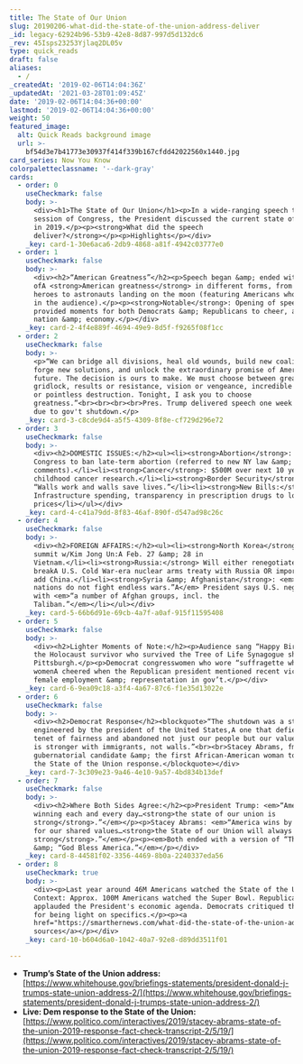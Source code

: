 ```yaml
---
title: The State of Our Union
slug: 20190206-what-did-the-state-of-the-union-address-deliver
_id: legacy-62924b96-53b9-42e8-8d87-997d5d132dc6
_rev: 45Isps23253Yjlaq2DL05v
type: quick_reads
draft: false
aliases:
  - /
_createdAt: '2019-02-06T14:04:36Z'
_updatedAt: '2021-03-28T01:09:45Z'
date: '2019-02-06T14:04:36+00:00'
lastmod: '2019-02-06T14:04:36+00:00'
weight: 50
featured_image:
  alt: Quick Reads background image
  url: >-
    bf54d3e7b41773e30937f414f339b167cfdd42022560x1440.jpg
card_series: Now You Know
colorpaletteclassname: '--dark-gray'
cards:
  - order: 0
    useCheckmark: false
    body: >-
      <div><h1>The State of Our Union</h1><p>In a wide-ranging speech to a joint
      session of Congress, the President discussed the current state of America
      in 2019.</p><p><strong>What did the speech
      deliver?</strong></p><p>Highlights</p></div>
    _key: card-1-30e6aca6-2db9-4868-a81f-4942c03777e0
  - order: 1
    useCheckmark: false
    body: >-
      <div><h2>“American Greatness”</h2><p>Speech began &amp; ended with theme
      ofA <strong>American greatness</strong> in different forms, from WWII
      heroes to astronauts landing on the moon (featuring Americans who did both
      in the audience).</p><p><strong>Notable</strong>: Opening of speech
      provided moments for both Democrats &amp; Republicans to cheer, about the
      nation &amp; economy.</p></div>
    _key: card-2-4f4e889f-4694-49e9-8d5f-f9265f08f1cc
  - order: 2
    useCheckmark: false
    body: >-
      <p>“We can bridge all divisions, heal old wounds, build new coalitions,
      forge new solutions, and unlock the extraordinary promise of America’s
      future. The decision is ours to make. We must choose between greatness or
      gridlock, results or resistance, vision or vengeance, incredible progress
      or pointless destruction. Tonight, I ask you to choose
      greatness.”<br><br><br><br>Pres. Trump delivered speech one week delayed
      due to gov't shutdown.</p>
    _key: card-3-c8cde9d4-a5f5-4309-8f8e-cf729d296e72
  - order: 3
    useCheckmark: false
    body: >-
      <div><h2>DOMESTIC ISSUES:</h2><ul><li><strong>Abortion</strong>: Asks
      Congress to ban late-term abortion (referred to new NY law &amp; VA gov
      comments).</li><li><strong>Cancer</strong>: $500M over next 10 years for
      childhood cancer research.</li><li><strong>Border Security</strong>:
      “Walls work and walls save lives.”</li><li><strong>New Bills:</strong>
      Infrastructure spending, transparency in prescription drugs to lower
      prices</li></ul></div>
    _key: card-4-c41a79dd-8f83-46af-890f-d547ad98c26c
  - order: 4
    useCheckmark: false
    body: >-
      <div><h2>FOREIGN AFFAIRS:</h2><ul><li><strong>North Korea</strong>: Next
      summit w/Kim Jong Un:A Feb. 27 &amp; 28 in
      Vietnam.</li><li><strong>Russia:</strong> Will either renegotiate or
      breakA U.S. Cold War-era nuclear arms treaty with Russia OR importantly,
      add China.</li><li><strong>Syria &amp; Afghanistan</strong>: <em>“Great
      nations do not fight endless wars.”A</em> President says U.S. negotiating
      with <em>“a number of Afghan groups, incl. the
      Taliban.”</em></li></ul></div>
    _key: card-5-66b6d91e-69cb-4a7f-a0af-915f11595408
  - order: 5
    useCheckmark: false
    body: >-
      <div><h2>Lighter Moments of Note:</h2><p>Audience sang “Happy Birthday” to
      the Holocaust survivor who survived the Tree of Life Synagogue shooting in
      Pittsburgh.</p><p>Democrat congresswomen who wore “suffragette white” for
      womenA cheered when the Republican president mentioned recent victories in
      female employment &amp; representation in gov’t.</p></div>
    _key: card-6-9ea09c18-a3f4-4a67-87c6-f1e35d13022e
  - order: 6
    useCheckmark: false
    body: >-
      <div><h2>Democrat Response</h2><blockquote>“The shutdown was a stunt,A
      engineered by the president of the United States,A one that defied every
      tenet of fairness and abandoned not just our people but our values…America
      is stronger with immigrants, not walls.”<br><br>Stacey Abrams, fmr. GA
      gubernatorial candidate &amp; the first African-American woman to deliver
      the State of the Union response.</blockquote></div>
    _key: card-7-3c309e23-9a46-4e10-9a57-4bd834b13def
  - order: 7
    useCheckmark: false
    body: >-
      <div><h2>Where Both Sides Agree:</h2><p>President Trump: <em>“America is
      winning each and every day…<strong>the state of our union is
      strong</strong>.”</em></p><p>Stacey Abrams: <em>“America wins by fighting
      for our shared values…<strong>the State of our Union will always be
      strong</strong>.”</em></p><p><em>Both ended with a version of “Thank You”
      &amp; “God Bless America.”</em></p></div>
    _key: card-8-44581f02-3356-4469-8b0a-2240337eda56
  - order: 8
    useCheckmark: true
    body: >-
      <div><p>Last year around 46M Americans watched the State of the Union. For
      Context: Approx. 100M Americans watched the Super Bowl. Republicans
      applauded the President's economic agenda. Democrats critiqued the speech
      for being light on specifics.</p><p><a
      href="https://smarthernews.com/what-did-the-state-of-the-union-address-deliver/">view
      sources</a></p></div>
    _key: card-10-b604d6a0-1042-40a7-92e8-d89dd3511f01

---
```

* **Trump’s State of the Union address:**  
[https://www.whitehouse.gov/briefings-statements/president-donald-j-trumps-state-union-address-2/](https://www.whitehouse.gov/briefings-statements/president-donald-j-trumps-state-union-address-2/)
* **Live: Dem response to the State of the Union:**  
[https://www.politico.com/interactives/2019/stacey-abrams-state-of-the-union-2019-response-fact-check-transcript-2/5/19/](https://www.politico.com/interactives/2019/stacey-abrams-state-of-the-union-2019-response-fact-check-transcript-2/5/19/)